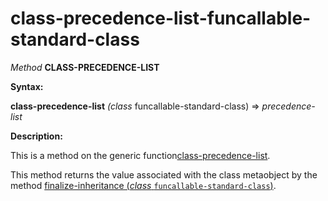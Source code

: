 class-precedence-list-funcallable-standard-class
================================================

*Method* **CLASS-PRECEDENCE-LIST**

**Syntax:**

**class-precedence-list** *(class* funcallable-standard-class) => *precedence-list*

**Description:**

This is a method on the generic function[class-precedence-list](/docs/meta-object-protocol/class-precedence-list).

This method returns the value associated with the class metaobject by the method [finalize-inheritance (*class* `funcallable-standard-class`)](/docs/meta-object-protocol/finalize-inheritance-funcallable-standard-class).
